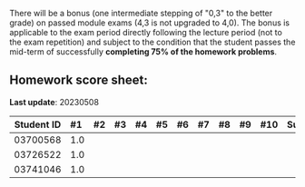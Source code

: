 There will be a bonus (one intermediate stepping of "0,3" to the better grade) on passed module exams (4,3 is not upgraded to 4,0). The bonus is applicable to the exam period directly following the lecture period (not to the exam repetition) and subject to the condition that the student passes the mid-term of successfully **completing 75% of the homework problems**.


## Homework score sheet:

**Last update**: 20230508

| Student ID | #1   | #2   | #3   | #4   | #5   | #6   | #7   | #8   | #9   | #10  | Sum  |
| ---------- | :--- | :--- | :--- | :--- | :--- | :--- | :--- | :--- | :--- | :--- | :--- |
| 03700568   | 1.0  |  |  |  |  |  |  |  |  |  |  |
| 03726522   | 1.0  |  |  |  |  |  |  |  |  |  |  |
| 03741046   | 1.0  |  |  |  |  |  |  |  |  |  |  |
